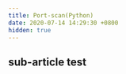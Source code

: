```yaml
---
title: Port-scan(Python)
date: 2020-07-14 14:29:30 +0800 
hidden: true
---
```


## sub-article test 